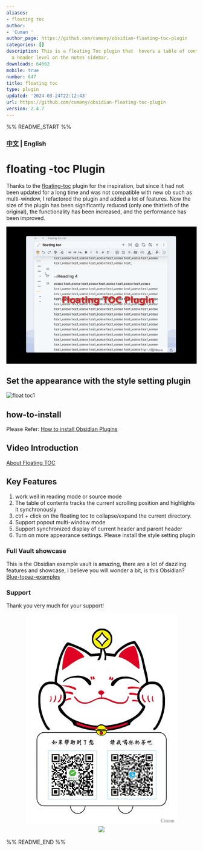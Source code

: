 ```yaml
---
aliases:
- floating toc
author:
- 'Cuman '
author_page: https://github.com/cumany/obsidian-floating-toc-plugin
categories: []
description: This is a floating Toc plugin that  hovers a table of content  containing
  a header level on the notes sidebar.
downloads: 64662
mobile: true
number: 647
title: floating toc
type: plugin
updated: '2024-03-24T22:12:43'
url: https://github.com/cumany/obsidian-floating-toc-plugin
version: 2.4.7
---
```


%% README_START %%

### [中文](./README-zh_cn.md) | English
# floating -toc Plugin

   
Thanks to the [floating-toc](https://github.com/curtgrimes/obsidian-floating-toc-plugin) plugin for the inspiration, but since it had not been updated for a long time and was not compatible with new ob such as multi-window, I refactored the plugin and added a lot of features. Now the size of the plugin has been significantly reduced (only one thirtieth of the original), the functionality has been increased, and the performance has been improved.


 ![](https://raw.githubusercontent.com/cumany/cumany/main/pic/202209171712621.gif)

## Set the appearance with the style setting plugin
![float toc1](https://user-images.githubusercontent.com/42957010/195370659-d77a7c31-1711-42b3-80fc-3b9a06eb9b0c.gif)

## how-to-install

Please Refer: [How to install Obsidian Plugins](https://forum.obsidian.md/t/plugins-mini-faq/7737)

## Video Introduction

[About Floating TOC](https://www.bilibili.com/video/BV1Ze4y1C7Yw/)

## Key Features

1. work well  in reading mode or  source mode
2. The table of contents tracks the current scrolling position and highlights it synchronously
3. ctrl + click on the floating toc to collapse/expand the current directory.
4. Support popout multi-window mode
5. Support synchronized display  of current header and parent header
6. Turn on more appearance settings. Please install the style setting plugin

### Full Vault showcase

This is the Obsidian example vault is amazing, there are a lot of dazzling features and showcase, I believe you will wonder a bit, is this Obsidian?
[Blue-topaz-examples](https://github.com/cumany/Blue-topaz-examples)


### Support

Thank you very much for your support!

<div align="center">
<img src="https://raw.githubusercontent.com/cumany/cumany/main/pic/202209192228895.png" width="400px">
</div>


<div align="center"><a href="https://www.buymeacoffee.com/Cuman"><img src="https://img.buymeacoffee.com/button-api/?text=Buy me a coffee &emoji=&slug=Cuman&button_colour=BD5FFF&font_colour=ffffff&font_family=Poppins&outline_colour=000000&coffee_colour=FFDD00" /></a>
</div>


%% README_END %%